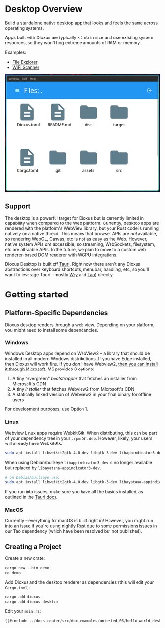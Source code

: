 # Desktop Overview

Build a standalone native desktop app that looks and feels the same across operating systems.

Apps built with Dioxus are typically <5mb in size and use existing system resources, so they won't hog extreme amounts of RAM or memory.

Examples:
- [File Explorer](https://github.com/DioxusLabs/example-projects/blob/master/file-explorer)
- [WiFi Scanner](https://github.com/DioxusLabs/example-projects/blob/master/wifi-scanner)

[![File ExplorerExample](https://github.com/DioxusLabs/example-projects/raw/master/file-explorer/assets/image.png)](https://github.com/DioxusLabs/example-projects/tree/master/file-explorer)

## Support

The desktop is a powerful target for Dioxus but is currently limited in capability when compared to the Web platform. Currently, desktop apps are rendered with the platform's WebView library, but your Rust code is running natively on a native thread. This means that browser APIs are *not* available, so rendering WebGL, Canvas, etc is not as easy as the Web. However, native system APIs *are* accessible, so streaming, WebSockets, filesystem, etc are all viable APIs. In the future, we plan to move to a custom web renderer-based DOM renderer with WGPU integrations.

Dioxus Desktop is built off [Tauri](https://tauri.app/). Right now there aren't any Dioxus abstractions over keyboard shortcuts, menubar, handling, etc, so you'll want to leverage Tauri – mostly [Wry](http://github.com/tauri-apps/wry/) and [Tao](http://github.com/tauri-apps/tao)) directly.

# Getting started

## Platform-Specific Dependencies
Dioxus desktop renders through a web view. Depending on your platform, you might need to install some dependancies.

### Windows

Windows Desktop apps depend on WebView2 – a library that should be installed in all modern Windows distributions. If you have Edge installed, then Dioxus will work fine. If you *don't* have Webview2, [then you can install it through Microsoft](https://developer.microsoft.com/en-us/microsoft-edge/webview2/). MS provides 3 options:

1. A tiny "evergreen" *bootstrapper* that fetches an installer from Microsoft's CDN
2. A tiny *installer* that fetches Webview2 from Microsoft's CDN
3. A statically linked version of Webview2 in your final binary for offline users

For development purposes, use Option 1.

### Linux

Webview Linux apps require WebkitGtk. When distributing, this can be part of your dependency tree in your `.rpm` or `.deb`. However, likely, your users will already have WebkitGtk.

```bash
sudo apt install libwebkit2gtk-4.0-dev libgtk-3-dev libappindicator3-dev
```

When using Debian/bullseye `libappindicator3-dev` is no longer available but replaced by `libayatana-appindicator3-dev`.

```bash
# on Debian/bullseye use:
sudo apt install libwebkit2gtk-4.0-dev libgtk-3-dev libayatana-appindicator3-dev
```

If you run into issues, make sure you have all the basics installed, as outlined in the [Tauri docs](https://tauri.studio/v1/guides/getting-started/prerequisites#setting-up-linux).


### MacOS

Currently – everything for macOS is built right in! However, you might run into an issue if you're using nightly Rust due to some permissions issues in our Tao dependency (which have been resolved but not published).

## Creating a Project

Create a new crate:

```shell
cargo new --bin demo
cd demo
```

Add Dioxus and the desktop renderer as dependencies (this will edit your `Cargo.toml`):

```shell
cargo add dioxus
cargo add dioxus-desktop
```

Edit your `main.rs`:

```rust
{{#include ../docs-router/src/doc_examples/untested_03/hello_world_desktop.rs:all}}
```
